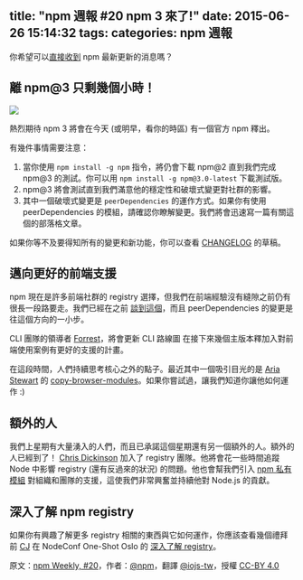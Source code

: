title: "npm 週報 #20 npm 3 來了!"
date: 2015-06-26 15:14:32
tags:
categories: npm 週報
---


你希望可以[直接收到](https://www.npmjs.com/npm-weekly) npm 最新更新的消息嗎？

## 離 npm@3 只剩幾個小時！

![](http://40.media.tumblr.com/b94cebf75ced4e981031b414bbec3d6e/tumblr_inline_nqisluM4il1t68bpr_500.png)

熱烈期待 npm 3 將會在今天 (或明早，看你的時區) 有一個官方 npm 釋出。

有幾件事情需要注意：

1.  當你使用 `npm install -g npm` 指令，將仍會下載 npm@2 直到我們完成 npm@3 的測試。你可以用 `npm install -g npm@3.0-latest` 下載測試版。
2.  npm@3 將會測試直到我們滿意他的穩定性和破壞式變更對社群的影響。
3.  其中一個破壞式變更是 `peerDependencies` 的運作方式。如果你有使用 peerDependencies 的模組，請確認你瞭解變更。我們將會迅速寫一篇有關這個的部落格文章。

如果你等不及要得知所有的變更和新功能，你可以查看 [CHANGELOG](https://github.com/npm/npm/blob/multi-stage/CHANGELOG.md) 的草稿。

## 邁向更好的前端支援

npm 現在是許多前端社群的 registry 選擇，但我們在前端經驗沒有縫隙之前仍有很長一段路要走。我們已經在之前 [談到這個](http://blog.npmjs.org/post/101775448305/npm-and-front-end-packaging)，而且 peerDependencies 的變更是往這個方向的一小步。

CLI 團隊的領導者 [Forrest](https://twitter.com/othiym23)，將會更新 CLI 路線圖 在接下來幾個主版本釋加入對前端使用案例有更好的支援的計畫。

在這段時間，人們持續思考核心之外的點子。最近其中一個吸引目光的是 [Aria Stewart](https://twitter.com/aredridel) 的 [copy-browser-modules](https://www.npmjs.com/package/copy-browser-modules)。如果你嘗試過，讓我們知道你讓他如何運作 :)

## 額外的人

我們上星期有大量湧入的人們，而且已承諾這個星期還有另一個額外的人。額外的人已經到了！ [Chris Dickinson](https://twitter.com/isntitvacant) 加入了 registry 團隊。他將會花一些時間追蹤 Node 中影響 registry (還有反過來的狀況) 的問題。他也會幫我們引入 [npm 私有模組](https://www.npmjs.com/private-modules) 對組織和團隊的支援，這使我們非常興奮並持續他對 Node.js 的貢獻。

## 深入了解 npm registry 

如果你有興趣了解更多 registry 相關的東西與它如何運作，你應該查看幾個禮拜前 [CJ](https://twitter.com/ceejbot) 在 NodeConf One-Shot Oslo 的 [深入了解 registry](https://www.youtube.com/watch?v=mGh3lW9oAgk)。


原文：[npm Weekly, #20](http://blog.npmjs.org/post/122450408965/npm-weekly-20-npm-3-is-here-ish)，作者：[@npm](http://blog.npmjs.org/)，翻譯 [@iojs-tw](https://github.com/iojs/iojs-tw)，授權 [CC-BY 4.0](https://creativecommons.org/licenses/by/4.0/deed.zh_TW)
